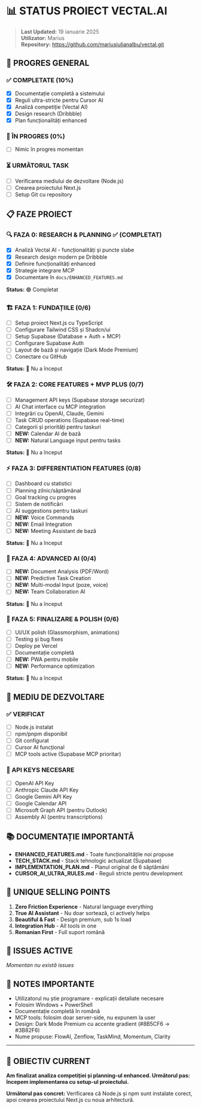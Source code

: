 # 📊 STATUS PROIECT VECTAL.AI

> **Last Updated:** 19 ianuarie 2025  
> **Utilizator:** Marius  
> **Repository:** https://github.com/mariusiulianalbu/vectal.git

## 🚀 PROGRES GENERAL

### ✅ COMPLETATE (10%)
- [x] Documentație completă a sistemului
- [x] Reguli ultra-stricte pentru Cursor AI
- [x] Analiză competiție (Vectal AI)
- [x] Design research (Dribbble)
- [x] Plan funcționalități enhanced

### 🔄 ÎN PROGRES (0%)
- [ ] Nimic în progres momentan

### ⏳ URMĂTORUL TASK
- [ ] Verificarea mediului de dezvoltare (Node.js)
- [ ] Crearea proiectului Next.js
- [ ] Setup Git cu repository

## 📋 FAZE PROIECT

### 🔍 FAZA 0: RESEARCH & PLANNING ✅ (COMPLETAT)
- [x] Analiză Vectal AI - funcționalități și puncte slabe
- [x] Research design modern pe Dribbble
- [x] Definire funcționalități enhanced
- [x] Strategie integrare MCP
- [x] Documentare în `docs/ENHANCED_FEATURES.md`

**Status:** 🟢 Completat

### 🏗️ FAZA 1: FUNDAȚIILE (0/6)
- [ ] Setup proiect Next.js cu TypeScript
- [ ] Configurare Tailwind CSS și Shadcn/ui  
- [ ] Setup Supabase (Database + Auth + MCP)
- [ ] Configurare Supabase Auth
- [ ] Layout de bază și navigație (Dark Mode Premium)
- [ ] Conectare cu GitHub

**Status:** 🔴 Nu a început

### 🛠️ FAZA 2: CORE FEATURES + MVP PLUS (0/7)
- [ ] Management API keys (Supabase storage securizat)
- [ ] AI Chat interface cu MCP integration
- [ ] Integrări cu OpenAI, Claude, Gemini
- [ ] Task CRUD operations (Supabase real-time)
- [ ] Categorii și priorități pentru taskuri
- [ ] **NEW:** Calendar AI de bază
- [ ] **NEW:** Natural Language input pentru tasks

**Status:** 🔴 Nu a început

### ⚡ FAZA 3: DIFFERENTIATION FEATURES (0/8)
- [ ] Dashboard cu statistici
- [ ] Planning zilnic/săptămânal
- [ ] Goal tracking cu progres
- [ ] Sistem de notificări
- [ ] AI suggestions pentru taskuri
- [ ] **NEW:** Voice Commands
- [ ] **NEW:** Email Integration
- [ ] **NEW:** Meeting Assistant de bază

**Status:** 🔴 Nu a început

### 🚀 FAZA 4: ADVANCED AI (0/4)
- [ ] **NEW:** Document Analysis (PDF/Word)
- [ ] **NEW:** Predictive Task Creation
- [ ] **NEW:** Multi-modal Input (poze, voice)
- [ ] **NEW:** Team Collaboration AI

**Status:** 🔴 Nu a început

### 🎨 FAZA 5: FINALIZARE & POLISH (0/6)
- [ ] UI/UX polish (Glassmorphism, animations)
- [ ] Testing și bug fixes
- [ ] Deploy pe Vercel
- [ ] Documentație completă
- [ ] **NEW:** PWA pentru mobile
- [ ] **NEW:** Performance optimization

**Status:** 🔴 Nu a început

## 🔧 MEDIU DE DEZVOLTARE

### ✅ VERIFICAT
- [ ] Node.js instalat
- [ ] npm/pnpm disponibil  
- [ ] Git configurat
- [ ] Cursor AI funcțional
- [ ] MCP tools active (Supabase MCP prioritar)

### 🔑 API KEYS NECESARE
- [ ] OpenAI API Key
- [ ] Anthropic Claude API Key
- [ ] Google Gemini API Key
- [ ] Google Calendar API
- [ ] Microsoft Graph API (pentru Outlook)
- [ ] Assembly AI (pentru transcriptions)

## 📚 DOCUMENTAȚIE IMPORTANTĂ

- **ENHANCED_FEATURES.md** - Toate funcționalitățile noi propuse
- **TECH_STACK.md** - Stack tehnologic actualizat (Supabase)
- **IMPLEMENTATION_PLAN.md** - Planul original de 6 săptămâni
- **CURSOR_AI_ULTRA_RULES.md** - Reguli stricte pentru development

## 🎯 UNIQUE SELLING POINTS

1. **Zero Friction Experience** - Natural language everything
2. **True AI Assistant** - Nu doar sortează, ci actively helps
3. **Beautiful & Fast** - Design premium, sub 1s load
4. **Integration Hub** - All tools in one
5. **Romanian First** - Full suport română

## 🐛 ISSUES ACTIVE

*Momentan nu există issues*

## 📝 NOTES IMPORTANTE

- Utilizatorul nu știe programare - explicații detaliate necesare
- Folosim Windows + PowerShell
- Documentație completă în română
- MCP tools: folosim doar server-side, nu expunem la user
- Design: Dark Mode Premium cu accente gradient (#8B5CF6 → #3B82F6)
- Nume propuse: FlowAI, Zenflow, TaskMind, Momentum, Clarity

---

## 🎯 OBIECTIV CURRENT

**Am finalizat analiza competiției și planning-ul enhanced. Următorul pas: începem implementarea cu setup-ul proiectului.**

**Următorul pas concret:** Verificarea că Node.js și npm sunt instalate corect, apoi crearea proiectului Next.js cu noua arhitectură. 